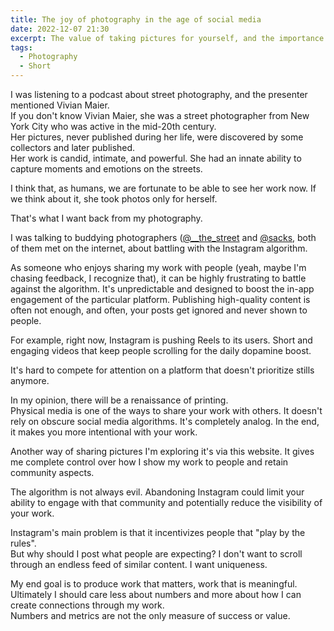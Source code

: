 ```yaml
---
title: The joy of photography in the age of social media
date: 2022-12-07 21:30
excerpt: The value of taking pictures for yourself, and the importance of sharing them intentionally
tags:
  - Photography
  - Short
---
```


I was listening to a podcast about street photography, and the presenter mentioned Vivian Maier.  
If you don't know Vivian Maier, she was a street photographer from New York City who was active in the mid-20th century.  
Her pictures, never published during her life, were discovered by some collectors and later published.  
Her work is candid, intimate, and powerful. She had an innate ability to capture moments and emotions on the streets.

I think that, as humans, we are fortunate to be able to see her work now. If we think about it, she took photos only for herself.

That's what I want back from my photography.

I was talking to buddying photographers ([@\_\_the_street](https://instagram.com/__the_street) and [@sacks](https://instagram.com/sacks), both of them met on the internet, about battling with the Instagram algorithm.

As someone who enjoys sharing my work with people (yeah, maybe I'm chasing feedback, I recognize that), it can be highly frustrating to battle against the algorithm. It's unpredictable and designed to boost the in-app engagement of the particular platform. Publishing high-quality content is often not enough, and often, your posts get ignored and never shown to people.

For example, right now, Instagram is pushing Reels to its users. Short and engaging videos that keep people scrolling for the daily dopamine boost.

It's hard to compete for attention on a platform that doesn't prioritize stills anymore.

In my opinion, there will be a renaissance of printing.  
Physical media is one of the ways to share your work with others. It doesn't rely on obscure social media algorithms. It's completely analog. In the end, it makes you more intentional with your work.

Another way of sharing pictures I'm exploring it's via this website. It gives me complete control over how I show my work to people and retain community aspects.

The algorithm is not always evil. Abandoning Instagram could limit your ability to engage with that community and potentially reduce the visibility of your work.

Instagram's main problem is that it incentivizes people that "play by the rules".  
But why should I post what people are expecting? I don't want to scroll through an endless feed of similar content. I want uniqueness.

My end goal is to produce work that matters, work that is meaningful. Ultimately I should care less about numbers and more about how I can create connections through my work.  
Numbers and metrics are not the only measure of success or value.

